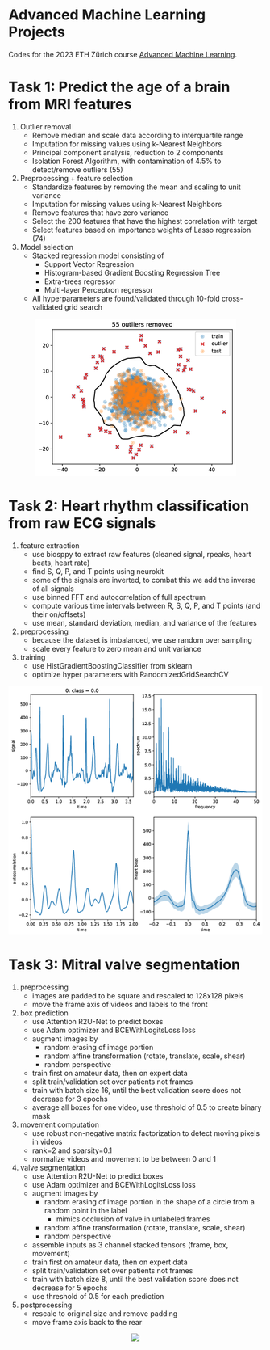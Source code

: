 # Advanced Machine Learning Projects

Codes for the 2023 ETH Zürich course [Advanced Machine Learning](https://ml2.inf.ethz.ch/courses/aml/).

# Task 1: Predict the age of a brain from MRI features

1. Outlier removal
    - Remove median and scale data according to interquartile range
    - Imputation for missing values using k-Nearest Neighbors
    - Principal component analysis, reduction to 2 components
    - Isolation Forest Algorithm, with contamination of 4.5% to detect/remove outliers (55)
2. Preprocessing + feature selection
    - Standardize features by removing the mean and scaling to unit variance
    - Imputation for missing values using k-Nearest Neighbors
    - Remove features that have zero variance
    - Select the 200 features that have the highest correlation with target
    - Select features based on importance weights of Lasso regression (74)
3. Model selection
    - Stacked regression model consisting of
        - Support Vector Regression
        - Histogram-based Gradient Boosting Regression Tree
        - Extra-trees regressor
        - Multi-layer Perceptron regressor
    - All hyperparameters are found/validated through 10-fold cross-validated grid search

<p align="center"> <img src="img/outliers.png" /> </p>

# Task 2: Heart rhythm classification from raw ECG signals

1. feature extraction
    - use biosppy to extract raw features (cleaned signal, rpeaks, heart beats, heart rate)
    - find S, Q, P, and T points using neurokit
    - some of the signals are inverted, to combat this we add the inverse of all signals
    - use binned FFT and autocorrelation of full spectrum
    - compute various time intervals between R, S, Q, P, and T points (and their on/offsets)
    - use mean, standard deviation, median, and variance of the features
2. preprocessing
    - because the dataset is imbalanced, we use random over sampling
    - scale every feature to zero mean and unit variance
3. training
    - use HistGradientBoostingClassifier from sklearn
    - optimize hyper parameters with RandomizedGridSearchCV

<p align="center"> <img src="img/ecg.png" /> </p>

# Task 3: Mitral valve segmentation

1. preprocessing
    - images are padded to be square and rescaled to 128x128 pixels
    - move the frame axis of videos and labels to the front
2. box prediction
    - use Attention R2U-Net to predict boxes
    - use Adam optimizer and BCEWithLogitsLoss loss
    - augment images by
        - random erasing of image portion
        - random affine transformation (rotate, translate, scale, shear)
        - random perspective
    - train first on amateur data, then on expert data
    - split train/validation set over patients not frames
    - train with batch size 16, until the best validation score does not decrease for 3 epochs
    - average all boxes for one video, use threshold of 0.5 to create binary mask
3. movement computation
    - use robust non-negative matrix factorization to detect moving pixels in videos
    - rank=2 and sparsity=0.1
    - normalize videos and movement to be between 0 and 1
4. valve segmentation
    - use Attention R2U-Net to predict boxes
    - use Adam optimizer and BCEWithLogitsLoss loss
    - augment images by
        - random erasing of image portion in the shape of a circle from a random point in the label
            - mimics occlusion of valve in unlabeled frames
        - random affine transformation (rotate, translate, scale, shear)
        - random perspective
    - assemble inputs as 3 channel stacked tensors (frame, box, movement)
    - train first on amateur data, then on expert data
    - split train/validation set over patients not frames
    - train with batch size 8, until the best validation score does not decrease for 5 epochs
    - use threshold of 0.5 for each prediction
5. postprocessing
    - rescale to original size and remove padding
    - move frame axis back to the rear

<p align="center"> <img src="img/echo.gif" /> </p>
